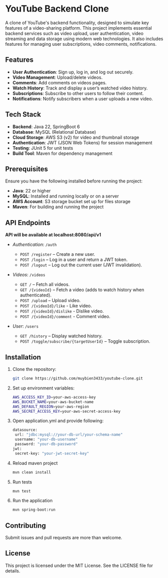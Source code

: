 # YouTube Backend Clone

A clone of YouTube's backend functionality, designed to simulate key features of a video-sharing platform. 
This project implements essential backend services such as video upload, user authentication, video streaming 
and data storage using modern web technologies. 
It also includes features for managing user subscriptions, video comments, notifications.

## Features

- **User Authentication**: Sign up, log in, and log out securely.
- **Video Management**: Upload/delete videos.
- **Comments**: Add comments on videos pages.
- **Watch History**: Track and display a user’s watched video history.
- **Subscriptions**: Subscribe to other users to follow their content.
- **Notifications**: Notify subscribers when a user uploads a new video.

## Tech Stack

- **Backend**: Java 22, SpringBoot 6
- **Database**: MySQL (Relational Database)
- **Cloud Storage**: AWS S3 (v2) for video and thumbnail storage
- **Authentication**: JWT (JSON Web Tokens) for session management
- **Testing**: JUnit 5 for unit tests
- **Build Tool**: Maven for dependency management

## Prerequisites

Ensure you have the following installed before running the project:

- **Java**: 22 or higher
- **MySQL**: Installed and running locally or on a server
- **AWS Account**: S3 storage bucket set up for files storage
- **Maven**: For building and running the project

## API Endpoints

**API will be available at localhost:8080/api/v1**

- *Authentication*: `/auth`
   - `POST /register` – Create a new user.
   - `POST /login` – Log in a user and return a JWT token.
   - `POST /logout` – Log out the current user (JWT invalidation).

- *Videos*: `/videos`
   - `GET /` – Fetch all videos.
   - `GET /{videoId}` – Fetch a video (adds to watch history when authenticated).
   - `POST /upload` – Upload video.
   - `POST /{videoId}/like` - Like video.
   - `POST /{videoId}/dislike` - Dislike video.
   - `POST /{videoId}/comment` - Comment video.

- *User*: `/users`
    - `GET /history` – Display watched history.
    - `POST /toggle/subscribe/{targetUserId}` – Toggle subscription.

## Installation

1. Clone the repository:
   ```bash
   git clone https://github.com/muybien3433/youtube-clone.git
   ```
2. Set up environment variables: 
   ```bash
   AWS_ACCESS_KEY_ID=your-aws-access-key
   AWS_BUCKET_NAME=your-aws-bucket-name
   AWS_DEFAULT_REGION=your-aws-region
   AWS_SECRET_ACCESS_KEY=your-aws-secret-access-key
   ```
3. Open application.yml and provide following:
   ```bash
   datasource:
    url: "jdbc:mysql://your-db-url/your-schema-name"
    username: "your-db-username"
    password: "your-db-password"
   jwt:
    secret-key: "your-jwt-secret-key"
   ```
4. Reload maven project
   ```bash
   mvn clean install
   ```
5. Run tests
   ```bash
   mvn test
   ```
6. Run the application
   ```bash
   mvn spring-boot:run
   ```

## Contributing
Submit issues and pull requests are more than welcome.

## License
This project is licensed under the MIT License. See the LICENSE file for details.


